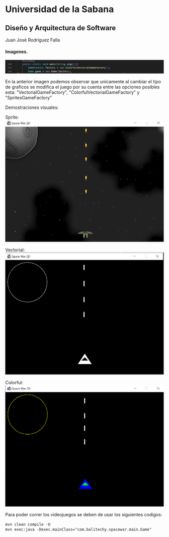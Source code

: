 # Universidad de la Sabana
## Diseño y Arquitectura de Software



Juan José Rodríguez Falla

#### Imagenes. 

![alt text](img/Selector.PNG "Logo Title Text 1")

En la anterior imagen podemos observar que unicamente al cambiar el tipo de graficos se modifica el juego por su cuenta entre las opciones posibles esta: "VectorialGameFactory", "ColorfulVectorialGameFactory" y "SpritesGameFactory"

Demostraciones visuales:

Sprite:
![alt text](img/Sprite.PNG "Logo Title Text 2")

Vectorial:
![alt text](img/Vectorial.PNG "Logo Title Text 2")

Colorful:
![alt text](img/Colorful.PNG "Logo Title Text 3")


Para poder correr los videojuegos se deben de usar los siguientes codigos:
```
mvn clean compile -U
mvn exec:java -Dexec.mainClass="com.balitechy.spacewar.main.Game"
```